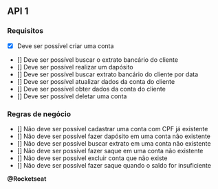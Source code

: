 ## API 1 

### Requisitos

- [x] Deve ser possível criar uma conta
- [] Deve ser possível buscar o extrato bancário do cliente
- [] Deve ser possível realizar um dapósito
- [] Deve ser possível buscar extrato bancário do cliente por data
- [] Deve ser possível atualizar dados da conta do cliente
- [] Deve ser possível obter dados da conta do cliente
- [] Deve ser possível deletar uma conta

### Regras de negócio

- [] Não deve ser possível cadastrar uma conta com CPF já existente
- [] Não deve ser possível fazer dapósito em uma conta não existente
- [] Não deve ser possível buscar extrato em uma conta não existente
- [] Não deve ser possível fazer saque em uma conta não existente
- [] Não deve ser possível excluir conta que não existe
- [] Não deve ser possível fazer saque quando o saldo for insuficiente


<b>
@Rocketseat

